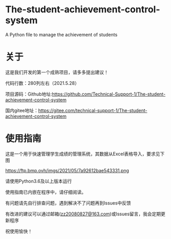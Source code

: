 # The-student-achievement-control-system
A Python file to manage the achievement of students 

# 关于

这是我们开发的第一个成熟项目，请多多提出建议！

代码行数：280列左右（2021.5.28）

项目源码：Github地址:https://github.com/Technical-Support-1/The-student-achievement-control-system

国内gitee地址：https://gitee.com/technical-support-1/The-student-achievement-control-system

# 使用指南
这是一个用于快速管理学生成绩的管理系统，其数据从Excel表格导入，要求见下图

https://ftp.bmp.ovh/imgs/2021/05/7a92612bae543331.png

请使用Python3.6及以上版本运行

使用指南已内嵌在程序中，请仔细阅读。

有问题请先自行排查问题，遇到解决不了问题再到Issues中反馈

有改进的建议可以通过邮箱(zz20080827@163.com)或Issues留言，我会定期更新程序

祝使用愉快！
